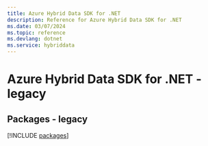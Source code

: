 ```yaml
---
title: Azure Hybrid Data SDK for .NET
description: Reference for Azure Hybrid Data SDK for .NET
ms.date: 03/07/2024
ms.topic: reference
ms.devlang: dotnet
ms.service: hybriddata
---
```

# Azure Hybrid Data SDK for .NET - legacy
## Packages - legacy
[!INCLUDE [packages](hybrid-data-index.md)]